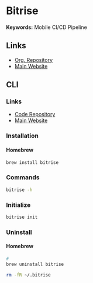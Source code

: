 # Bitrise

<!--
https://udemy.com/course/ios-fastlane/learn/lecture/27468912#overview
-->

**Keywords:** Mobile CI/CD Pipeline

## Links

- [Org. Repository](https://github.com/bitrise-io)
- [Main Website](https://bitrise.io/)

## CLI

### Links

- [Code Repository](https://github.com/bitrise-io/bitrise)
- [Main Website](https://app.bitrise.io/cli)

### Installation

#### Homebrew

```sh
brew install bitrise
```

### Commands

```sh
bitrise -h
```

### Initialize

```sh
bitrise init
```

<!-- ### Usage

```sh
#
bitrise
``` -->

### Uninstall

#### Homebrew

```sh
#
brew uninstall bitrise

rm -fR ~/.bitrise
```
